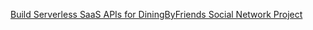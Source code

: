 [Build Serverless SaaS APIs for DiningByFriends Social Network Project](DiningByFriends_graph.pdf) 

